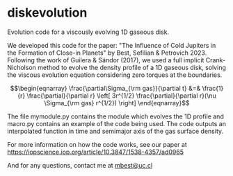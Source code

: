 # diskevolution
Evolution code for a viscously evolving 1D gaseous disk.


We developed this code for the paper: "The Influence of Cold Jupiters in the Formation of Close-in Planets" by Best, Sefilian & Petrovich 2023. Following the work of Guilera & Sándor (2017), we used a full implicit Crank-Nicholson method to evolve the density profile of a 1D gaseous disk, solving the viscous evolution equation considering zero torques at the boundaries.

$$\begin{eqnarray}
    \frac{\partial\Sigma_{\rm gas}}{\partial t} &=& \frac{1}{r} \frac{\partial}{\partial r} \left[ 3r^{1/2} \frac{\partial}{\partial r}(\nu \Sigma_{\rm gas} r^{1/2}) \right]
\end{eqnarray}$$

The file mymodule.py contains the module which evolves the 1D profile and macro.py contains an example of the code being used. The code outputs an interpolated function in time and semimajor axis of the gas surface density.

For more information on how the code works, see our paper at https://iopscience.iop.org/article/10.3847/1538-4357/ad0965

And for any questions, contact me at mbest@uc.cl
